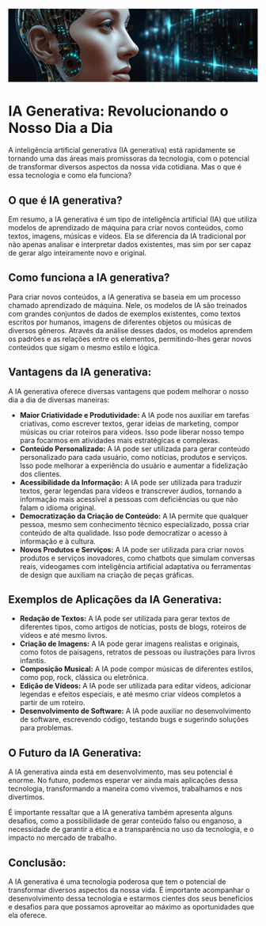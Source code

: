![Logo da IA Generativa](/src/img01.png)

# IA Generativa: Revolucionando o Nosso Dia a Dia

A inteligência artificial generativa (IA generativa) está rapidamente se tornando uma das áreas mais promissoras da tecnologia, com o potencial de transformar diversos aspectos da nossa vida cotidiana. Mas o que é essa tecnologia e como ela funciona?

## O que é IA generativa?

Em resumo, a IA generativa é um tipo de inteligência artificial (IA) que utiliza modelos de aprendizado de máquina para criar novos conteúdos, como textos, imagens, músicas e vídeos. Ela se diferencia da IA tradicional por não apenas analisar e interpretar dados existentes, mas sim por ser capaz de gerar algo inteiramente novo e original.

## Como funciona a IA generativa?

Para criar novos conteúdos, a IA generativa se baseia em um processo chamado aprendizado de máquina. Nele, os modelos de IA são treinados com grandes conjuntos de dados de exemplos existentes, como textos escritos por humanos, imagens de diferentes objetos ou músicas de diversos gêneros. Através da análise desses dados, os modelos aprendem os padrões e as relações entre os elementos, permitindo-lhes gerar novos conteúdos que sigam o mesmo estilo e lógica.

## Vantagens da IA generativa:

A IA generativa oferece diversas vantagens que podem melhorar o nosso dia a dia de diversas maneiras:

- **Maior Criatividade e Produtividade:** A IA pode nos auxiliar em tarefas criativas, como escrever textos, gerar ideias de marketing, compor músicas ou criar roteiros para vídeos. Isso pode liberar nosso tempo para focarmos em atividades mais estratégicas e complexas.
- **Conteúdo Personalizado:** A IA pode ser utilizada para gerar conteúdo personalizado para cada usuário, como notícias, produtos e serviços. Isso pode melhorar a experiência do usuário e aumentar a fidelização dos clientes.
- **Acessibilidade da Informação:** A IA pode ser utilizada para traduzir textos, gerar legendas para vídeos e transcrever áudios, tornando a informação mais acessível a pessoas com deficiências ou que não falam o idioma original.
- **Democratização da Criação de Conteúdo:** A IA permite que qualquer pessoa, mesmo sem conhecimento técnico especializado, possa criar conteúdo de alta qualidade. Isso pode democratizar o acesso à informação e à cultura.
- **Novos Produtos e Serviços:** A IA pode ser utilizada para criar novos produtos e serviços inovadores, como chatbots que simulam conversas reais, videogames com inteligência artificial adaptativa ou ferramentas de design que auxiliam na criação de peças gráficas.

## Exemplos de Aplicações da IA Generativa:

- **Redação de Textos:** A IA pode ser utilizada para gerar textos de diferentes tipos, como artigos de notícias, posts de blogs, roteiros de vídeos e até mesmo livros.
- **Criação de Imagens:** A IA pode gerar imagens realistas e originais, como fotos de paisagens, retratos de pessoas ou ilustrações para livros infantis.
- **Composição Musical:** A IA pode compor músicas de diferentes estilos, como pop, rock, clássica ou eletrônica.
- **Edição de Vídeos:** A IA pode ser utilizada para editar vídeos, adicionar legendas e efeitos especiais, e até mesmo criar vídeos completos a partir de um roteiro.
- **Desenvolvimento de Software:** A IA pode auxiliar no desenvolvimento de software, escrevendo código, testando bugs e sugerindo soluções para problemas.

## O Futuro da IA Generativa:

A IA generativa ainda está em desenvolvimento, mas seu potencial é enorme. No futuro, podemos esperar ver ainda mais aplicações dessa tecnologia, transformando a maneira como vivemos, trabalhamos e nos divertimos.

É importante ressaltar que a IA generativa também apresenta alguns desafios, como a possibilidade de gerar conteúdo falso ou enganoso, a necessidade de garantir a ética e a transparência no uso da tecnologia, e o impacto no mercado de trabalho.

## Conclusão:

A IA generativa é uma tecnologia poderosa que tem o potencial de transformar diversos aspectos da nossa vida. É importante acompanhar o desenvolvimento dessa tecnologia e estarmos cientes dos seus benefícios e desafios para que possamos aproveitar ao máximo as oportunidades que ela oferece.